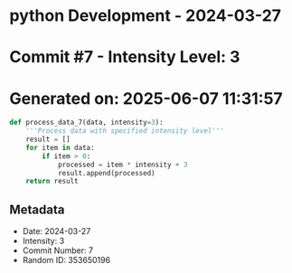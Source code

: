 ﻿# python Development - 2024-03-27
# Commit #7 - Intensity Level: 3
# Generated on: 2025-06-07 11:31:57
```python
def process_data_7(data, intensity=3):
    '''Process data with specified intensity level'''
    result = []
    for item in data:
        if item > 0:
            processed = item * intensity + 3
            result.append(processed)
    return result
```
## Metadata
- Date: 2024-03-27
- Intensity: 3
- Commit Number: 7
- Random ID: 353650196
